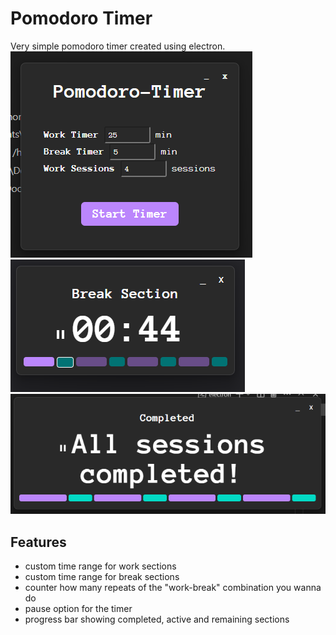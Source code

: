 # Pomodoro Timer

Very simple pomodoro timer created using electron. 
![Menue View](image-1.png)
![Timer View](image.png)
![Completed View](image-2.png)

## Features
- custom time range for work sections
- custom time range for break sections
- counter how many repeats of the "work-break" combination you wanna do
- pause option for the timer
- progress bar showing completed, active and remaining sections